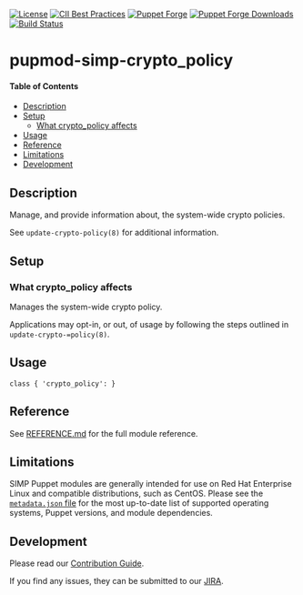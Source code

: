 [![License](https://img.shields.io/:license-apache-blue.svg)](http://www.apache.org/licenses/LICENSE-2.0.html)
[![CII Best Practices](https://bestpractices.coreinfrastructure.org/projects/73/badge)](https://bestpractices.coreinfrastructure.org/projects/73)
[![Puppet Forge](https://img.shields.io/puppetforge/v/simp/crypto_policy.svg)](https://forge.puppetlabs.com/simp/crypto_policy)
[![Puppet Forge Downloads](https://img.shields.io/puppetforge/dt/simp/crypto_policy.svg)](https://forge.puppetlabs.com/simp/crypto_policy)
[![Build Status](https://travis-ci.org/simp/pupmod-simp-crypto_policy.svg)](https://travis-ci.org/simp/pupmod-simp-crypto_policy)

# pupmod-simp-crypto_policy

#### Table of Contents

<!-- vim-markdown-toc GFM -->

* [Description](#description)
* [Setup](#setup)
  * [What crypto_policy affects](#what-crypto_policy-affects)
* [Usage](#usage)
* [Reference](#reference)
* [Limitations](#limitations)
* [Development](#development)

<!-- vim-markdown-toc -->

## Description

Manage, and provide information about, the system-wide crypto policies.

See `update-crypto-policy(8)` for additional information.

## Setup

### What crypto_policy affects

Manages the system-wide crypto policy.

Applications may opt-in, or out, of usage by following the steps outlined in
`update-crypto-=policy(8)`.

## Usage

    class { 'crypto_policy': }

## Reference

See [REFERENCE.md](./REFERENCE.md) for the full module reference.

## Limitations

SIMP Puppet modules are generally intended for use on Red Hat Enterprise
Linux and compatible distributions, such as CentOS. Please see the
[`metadata.json` file](./metadata.json) for the most up-to-date list of
supported operating systems, Puppet versions, and module dependencies.

## Development

Please read our [Contribution Guide](https://simp.readthedocs.io/en/stable/contributors_guide/index.html).

If you find any issues, they can be submitted to our
[JIRA](https://simp-project.atlassian.net).
